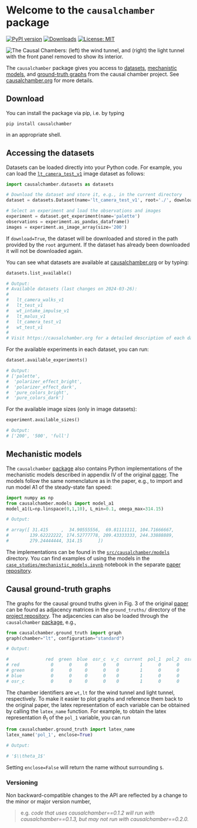 # Welcome to the `causalchamber` package

[![PyPI version](https://badge.fury.io/py/causalchamber.svg)](https://badge.fury.io/py/causalchamber)
[![Downloads](https://static.pepy.tech/badge/causalchamber)](https://pepy.tech/project/causalchamber)
[![License: MIT](https://img.shields.io/badge/License-MIT-yellow.svg)](https://opensource.org/licenses/MIT)

![The Causal Chambers: (left) the wind tunnel, and (right) the light tunnel with the front panel removed to show its interior.](https://causalchamber.s3.eu-central-1.amazonaws.com/downloadables/the_chambers.jpg)

The `causalchamber` package gives you access to [datasets](#accessing-the-datasets), [mechanistic models](#mechanistic-models), and [ground-truth graphs](#causal-ground-truth-graphs) from the causal chamber project. See [causalchamber.org](https://causalchamber.org) for more details.

## Download

You can install the package via pip, i.e. by typing

```
pip install causalchamber
```

in an appropriate shell.


## Accessing the datasets

Datasets can be loaded directly into your Python code. For example, you can load the [`lt_camera_test_v1`](https://github.com/juangamella/causal-chamber/tree/main/datasets/lt_camera_test_v1) image dataset as follows:

```python
import causalchamber.datasets as datasets

# Download the dataset and store it, e.g., in the current directory
dataset = datasets.Dataset(name='lt_camera_test_v1', root='./', download=True)

# Select an experiment and load the observations and images
experiment = dataset.get_experiment(name='palette')
observations = experiment.as_pandas_dataframe()
images = experiment.as_image_array(size='200')
```

If `download=True`, the dataset will be downloaded and stored in the path provided by the `root` argument. If the dataset has already been downloaded it will not be downloaded again.

You can see what datasets are available at [causalchamber.org](https://causalchamber.org) or by typing:

```Python
datasets.list_available()

# Output:
# Available datasets (last changes on 2024-03-26):
# 
#   lt_camera_walks_v1
#   lt_test_v1
#   wt_intake_impulse_v1
#   lt_malus_v1
#   lt_camera_test_v1
#   wt_test_v1
# 
# Visit https://causalchamber.org for a detailed description of each dataset.
```

For the available experiments in each dataset, you can run:
```python
dataset.available_experiments()

# Output:
# ['palette',
#  'polarizer_effect_bright',
#  'polarizer_effect_dark',
#  'pure_colors_bright',
#  'pure_colors_dark']
```

For the available image sizes (only in image datasets):
```python
experiment.available_sizes()

# Output:
# ['200', '500', 'full']
```

## Mechanistic models

The `causalchamber` [package](https://pypi.org/project/causalchamber/) also contains Python implementations of the mechanistic models described in appendix IV of the original [paper](XXXXX). The models follow the same nomenclature as in the paper, e.g., to import and run model A1 of the steady-state fan speed:
```Python
import numpy as np
from causalchamber.models import model_a1
model_a1(L=np.linspace(0,1,10), L_min=0.1, omega_max=314.15)

# Output:

# array([ 31.415     ,  34.90555556,  69.81111111, 104.71666667,
#        139.62222222, 174.52777778, 209.43333333, 244.33888889,
#        279.24444444, 314.15      ])
```

The implementations can be found in the [`src/causalchamber/models`](src/causalchamber/models) directory. You can find examples of using the models in the [`case_studies/mechanistic_models.ipynb`](https://github.com/juangamella/causal-chamber-paper/blob/main/case_studies/mechanistic_models.ipynb) notebook in the separate [paper repository](https://github.com/juangamella/causal-chamber-paper).

## Causal ground-truth graphs

The graphs for the causal ground truths given in Fig. 3 of the original [paper](XXXXX) can be found as adjacency matrices in  the `ground_truths/` directory of the [project repository](https://github.com/juangamella/causal-chamber). The adjacencies can also be loaded through the `causalchamber` [package](https://pypi.org/project/causalchamber/), e.g., 
```python
from causalchamber.ground_truth import graph
graph(chamber="lt", configuration="standard")

# Output:

#              red  green  blue  osr_c  v_c  current  pol_1  pol_2  osr_angle_1  \
# red            0      0     0      0    0        1      0      0            0   
# green          0      0     0      0    0        1      0      0            0   
# blue           0      0     0      0    0        1      0      0            0   
# osr_c          0      0     0      0    0        1      0      0            0   
```

The chamber identifiers are `wt,lt` for the wind tunnel and light tunnel, respectively. To make it easier to plot graphs and reference them back to the original paper, the latex representation of each variable can be obtained by calling the `latex_name` function. For example, to obtain the latex representation $\theta_1$ of the `pol_1` variable, you can run

```python
from causalchamber.ground_truth import latex_name
latex_name('pol_1', enclose=True)

# Output:

# '$\\theta_1$'
```

Setting `enclose=False` will return the name without surrounding `$`.

### Versioning

Non backward-compatible changes to the API are reflected by a change to the minor or major version number,

> e.g. *code that uses causalchamber==0.1.2 will run with causalchamber==0.1.3, but may not run with causalchamber==0.2.0.*

